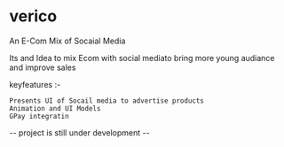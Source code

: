 # verico

An E-Com Mix of Socaial Media

Its and Idea to mix Ecom with social mediato bring more young audiance and improve sales 

keyfeatures :- 
    
    Presents UI of Socail media to advertise products 
    Animation and UI Models
    GPay integratin 
    
-- project is still under development -- 
